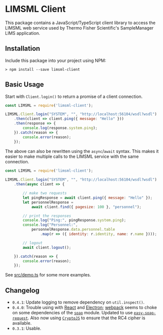 # LIMSML Client

This package contains a JavaScript/TypeScript client library to access the LIMSML web service used by Thermo Fisher Scientific's SampleManager LIMS application.

## Installation

Include this package into your project using NPM:

```
> npm install --save limsml-client
```

## Basic Usage

Start with `Client.login()` to return a promise of a client connection.

```javascript
const LIMSML = require('limsml-client');

LIMSML.Client.login("SYSTEM", "", "http://localhost:56104/wsdl?wsdl")
    .then(client => client.ping({ message: "Hello" }))
    .then(response => {
        console.log(response.system.ping);
    }).catch(reason => {
        console.error(reason);
    });
```

The above can also be rewritten using the `async`/`await` syntax. This makes it easier to make multiple calls to the LIMSML service with the same connection.

```javascript
const LIMSML = require('limsml-client');
    
LIMSML.Client.login("SYSTEM", "", "http://localhost:56104/wsdl?wsdl")
    .then(async client => {

        // make two requests
        let pingResponse = await client.ping({ message: "Hello" });
        let personnelResponse =
            await client.find({ pagesize: 100 }, "personnel");

        // print the responses
        console.log("Ping:", pingResponse.system.ping);
        console.log("Personnel:",
            personnelResponse.data.personnel.table
                .map(r => ({ identity: r.identity, name: r.name })));

        // logout
        await client.logout();

    }).catch(reason => {
        console.error(reason);
    });
```

See [src/demo.ts](src/demo.ts) for some more examples.

## Changelog

  * `0.4.1`: Update logging to remove dependency on `util.inspect()`.
  * `0.4.0`: Trouble using with [React](https://reactjs.org/) and [Electron](https://www.electronjs.org/); [webpack](https://webpack.js.org/) seems to choke on some dependencies of the [`soap`](https://www.npmjs.com/package/soap) module. Updated to use [`easy-soap-request`](https://www.npmjs.com/package/easy-soap-request). Also now using [`CryptoJS`](https://www.npmjs.com/package/crypto-js) to ensure that the RC4 cipher is available.
  * `0.3.1`: Usable.